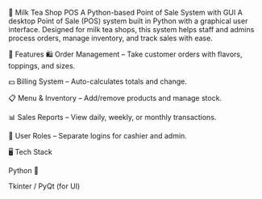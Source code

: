 🧋 Milk Tea Shop POS
A Python-based Point of Sale System with GUI
A desktop Point of Sale (POS) system built in Python with a graphical user interface.
Designed for milk tea shops, this system helps staff and admins process orders, manage inventory, and track sales with ease.

🚀 Features
🛍 Order Management – Take customer orders with flavors, toppings, and sizes.

💵 Billing System – Auto-calculates totals and change.

📋 Menu & Inventory – Add/remove products and manage stock.

📊 Sales Reports – View daily, weekly, or monthly transactions.

👤 User Roles – Separate logins for cashier and admin.

🖥️ Tech Stack

Python 🐍

Tkinter / PyQt (for UI)
